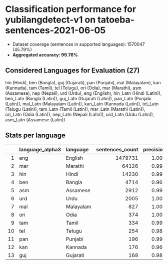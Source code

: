 # Classification performance for yubilangdetect-v1 on tatoeba-sentences-2021-06-05

- Dataset coverage (sentences in supported languages): 1570047 (45.79%)
- **Aggregated accuracy: 99.76%**

<h2 id="supported-languages">Considered Languages for Evaluation (27)</h2>

hin (Hindi), ben (Bangla), guj (Gujarati), pan (Punjabi), mal (Malayalam), kan (Kannada), tam (Tamil), tel (Telugu), ori (Odia), mar (Marathi), asm (Assamese), nep (Nepali), urd (Urdu), eng (English), hin_Latn (Hindi (Latin)), ben_Latn (Bangla (Latin)), guj_Latn (Gujarati (Latin)), pan_Latn (Punjabi (Latin)), mal_Latn (Malayalam (Latin)), kan_Latn (Kannada (Latin)), tel_Latn (Telugu (Latin)), tam_Latn (Tamil (Latin)), mar_Latn (Marathi (Latin)), ori_Latn (Odia (Latin)), nep_Latn (Nepali (Latin)), urd_Latn (Urdu (Latin)), asm_Latn (Assamese (Latin))

<h2 id="metrics-per-language">Stats per language</h2>

|    | language_alpha3   | language   |   sentences_count |   precision |   recall |    f1 |      tp |   fp |      tn |   fn |
|---:|:------------------|:-----------|------------------:|------------:|---------:|------:|--------:|-----:|--------:|-----:|
|  1 | eng               | English    |           1479731 |       1.000 |    0.998 | 0.999 | 1476405 |    3 |   90313 | 3326 |
|  2 | mar               | Marathi    |             64126 |       0.998 |    0.998 | 0.997 |   63968 |  123 | 1505798 |  158 |
|  3 | hin               | Hindi      |             14230 |       0.990 |    0.990 | 0.985 |   14082 |  145 | 1555672 |  148 |
|  4 | ben               | Bangla     |              4714 |       0.963 |    0.995 | 0.961 |    4690 |  180 | 1565153 |   24 |
|  5 | asm               | Assamese   |              2912 |       0.992 |    0.940 | 0.961 |    2737 |   23 | 1567112 |  175 |
|  6 | urd               | Urdu       |              2005 |       1.000 |    1.000 | 1.000 |    2005 |    0 | 1568042 |    0 |
|  7 | mal               | Malayalam  |               827 |       1.000 |    0.998 | 0.999 |     825 |    0 | 1569220 |    2 |
|  8 | ori               | Odia       |               374 |       1.000 |    1.000 | 1.000 |     374 |    0 | 1569673 |    0 |
|  9 | tam               | Tamil      |               334 |       0.997 |    1.000 | 0.997 |     334 |    1 | 1569712 |    0 |
| 10 | tel               | Telugu     |               254 |       0.981 |    1.000 | 0.981 |     254 |    5 | 1569788 |    0 |
| 11 | pan               | Punjabi    |               196 |       0.995 |    1.000 | 0.995 |     196 |    1 | 1569850 |    0 |
| 12 | kan               | Kannada    |               176 |       0.967 |    1.000 | 0.967 |     176 |    6 | 1569865 |    0 |
| 13 | guj               | Gujarati   |               168 |       0.988 |    1.000 | 0.988 |     168 |    2 | 1569877 |    0 |